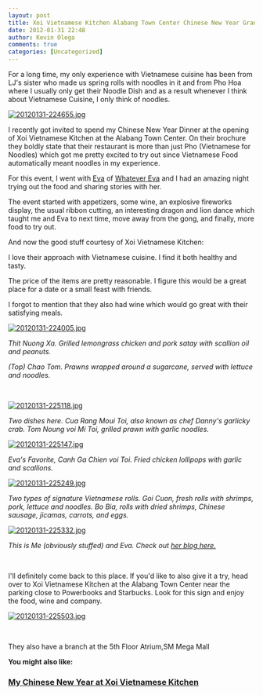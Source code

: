 ```yaml
---
layout: post
title: Xoi Vietnamese Kitchen Alabang Town Center Chinese New Year Grand Opening
date: 2012-01-31 22:48
author: Kevin Olega
comments: true
categories: [Uncategorized]
---
```

For a long time, my only experience with Vietnamese cuisine has been from LJ's sister who made us spring rolls with noodles in it and from Pho Hoa where I usually only get their Noodle Dish and as a result whenever I think about Vietnamese Cuisine, I only think of noodles.

<a href="http://philippineislandliving.com/wp-content/uploads/2012/01/20120131-224655.jpg"><img alt="20120131-224655.jpg" src="http://philippineislandliving.com/wp-content/uploads/2012/01/20120131-224655.jpg" /></a>

I recently got invited to spend my Chinese New Year Dinner at the opening of Xoi Vietnamese Kitchen at the Alabang Town Center. On their brochure they boldly state that their restaurant is more than just Pho (Vietnamese for Noodles) which got me pretty excited to try out since Vietnamese Food automatically meant noodles in my experience.

For this event, I went with <a href="https://twitter.com/#!/itsevamarie">Eva</a> of <a href="http://itsevamarie.blogspot.com">Whatever Eva</a> and I had an amazing night trying out the food and sharing stories with her.

The event started with appetizers, some wine, an explosive fireworks display, the usual ribbon cutting, an interesting dragon and lion dance which taught me and Eva to next time, move away from the gong, and finally, more food to try out.

And now the good stuff courtesy of Xoi Vietnamese Kitchen:

I love their approach with Vietnamese cuisine. I find it both healthy and tasty.

The price of the items are pretty reasonable. I figure this would be a great place for a date or a small feast with friends.

I forgot to mention that they also had wine which would go great with their satisfying meals.

<a href="http://philippineislandliving.com/wp-content/uploads/2012/01/20120131-224005.jpg"><img class="alignnone size-full" alt="20120131-224005.jpg" src="http://philippineislandliving.com/wp-content/uploads/2012/01/20120131-224005.jpg" /></a>

<em>Thit Nuong Xa. Grilled lemongrass chicken and pork satay with scallion oil and peanuts.</em>

<em>(Top) Chao Tom. Prawns wrapped around a sugarcane, served with lettuce and noodles.</em>

&nbsp;

<a href="http://philippineislandliving.com/wp-content/uploads/2012/01/20120131-225118.jpg"><img class="alignnone size-full" alt="20120131-225118.jpg" src="http://philippineislandliving.com/wp-content/uploads/2012/01/20120131-225118.jpg" /></a>

<em>Two dishes here. Cua Rang Moui Toi, also known as chef Danny's garlicky crab. Tom Noung voi Mi Toi, grilled prawn with garlic noodles.</em>

<a href="http://philippineislandliving.com/wp-content/uploads/2012/01/20120131-225147.jpg"><img class="alignnone size-full" alt="20120131-225147.jpg" src="http://philippineislandliving.com/wp-content/uploads/2012/01/20120131-225147.jpg" /></a>

<em>Eva's Favorite, Canh Ga Chien voi Toi. Fried chicken lollipops with garlic and scallions.</em>

<a href="http://philippineislandliving.com/wp-content/uploads/2012/01/20120131-225249.jpg"><img class="alignnone size-full" alt="20120131-225249.jpg" src="http://philippineislandliving.com/wp-content/uploads/2012/01/20120131-225249.jpg" /></a>

<em>Two types of signature Vietnamese rolls. Goi Cuon, fresh rolls with shrimps, pork, lettuce and noodles. Bo Bia, rolls with dried shrimps, Chinese sausage, jicamas, carrots, and eggs.</em>

<a href="http://philippineislandliving.com/wp-content/uploads/2012/01/20120131-225332.jpg"><img class="alignnone size-full" alt="20120131-225332.jpg" src="http://philippineislandliving.com/wp-content/uploads/2012/01/20120131-225332.jpg" /></a>

<em>This is Me (obviously stuffed) and Eva. Check out <a href="http://itsevamarie.blogspot.com">her blog here.</a></em>

&nbsp;

I'll definitely come back to this place. If you'd like to also give it a try, head over to Xoi Vietnamese Kitchen at the Alabang Town Center near the parking close to Powerbooks and Starbucks. Look for this sign and enjoy the food, wine and company.

<a href="http://philippineislandliving.com/wp-content/uploads/2012/01/20120131-225503.jpg"><img class="alignnone size-full" alt="20120131-225503.jpg" src="http://philippineislandliving.com/wp-content/uploads/2012/01/20120131-225503.jpg" /></a>

&nbsp;

They also have a branch at the 5th Floor Atrium,SM Mega Mall

<strong>You might also like:</strong>
<h3><a href="http://hotpinkchronicles.blogspot.com/2012/01/my-chinese-new-year-at-xoi-vietnamese.html">My Chinese New Year at Xoi Vietnamese Kitchen</a></h3>
